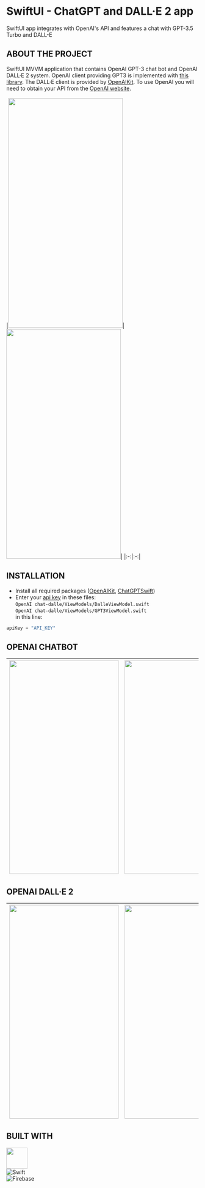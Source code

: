 # SwiftUI - ChatGPT and DALL·E 2 app
SwiftUI app integrates with OpenAI's API and features a chat with GPT-3.5 Turbo and DALL-E


## ABOUT THE PROJECT
SwiftUI MVVM application that contains OpenAI GPT-3 chat bot and OpenAI DALL·E 2 system. OpenAI client providing GPT3 is implemented with [this library](https://github.com/alfianlosari/ChatGPTSwift). 
The DALL·E client is provided by [OpenAIKit](https://github.com/MarcoDotIO/OpenAIKit). To use OpenAI you will need to obtain your API from the [OpenAI website](https://openai.com/api/).  <br /> <br />
|<img src = "https://user-images.githubusercontent.com/49866616/229373384-c84099f2-0b7b-4b83-b25e-5e6689529951.gif" width="300" height="600" />|<img src = "https://user-images.githubusercontent.com/49866616/221298939-329f463f-0383-41ad-aea2-c3a4c536b181.gif" width="300" height="600" />|
|:-:|:-:|

## INSTALLATION
* Install all required packages ([OpenAIKit](https://github.com/MarcoDotIO/OpenAIKit), [ChatGPTSwift](https://github.com/alfianlosari/ChatGPTSwift)) <br />
* Enter your [api key](https://openai.com/api/) in these files: <br />
`OpenAI chat-dalle/ViewModels/DalleViewModel.swift` <br />
`OpenAI chat-dalle/ViewModels/GPT3ViewModel.swift` <br />
in this line:
```swift
apiKey = "API_KEY"
```
## OPENAI CHATBOT
|<img src = "https://user-images.githubusercontent.com/49866616/220471468-b9a92f20-027d-4258-87fc-c300425d3d17.png"  width="286" height="558" />|<img src = "https://user-images.githubusercontent.com/49866616/220471564-14265138-4158-4d69-a817-4743ac62279a.png"  width="286" height="558" />|
|:-:|:-:|

## OPENAI DALL·E 2 <br />
|<img src = "https://user-images.githubusercontent.com/49866616/220471779-1c752dc6-2d30-4c5f-a9b5-8f06f3fb3379.png"  width="286" height="558" />|<img src = "https://user-images.githubusercontent.com/49866616/220471898-a4b5652b-3d17-4de2-a0c9-071d556c8d02.png"  width="286" height="558" />|
|:-:|:-:|

## BUILT WITH
<img src = "https://user-images.githubusercontent.com/49866616/213214287-6849916c-ddb3-48ad-bdde-2013f3315b93.png" width="55" height="55" /> <br />
![Swift](https://img.shields.io/badge/swift-F54A2A?style=for-the-badge&logo=swift&logoColor=white) <br />
![Firebase](https://img.shields.io/badge/Firebase-039BE5?style=for-the-badge&logo=Firebase&logoColor=white) <br />

